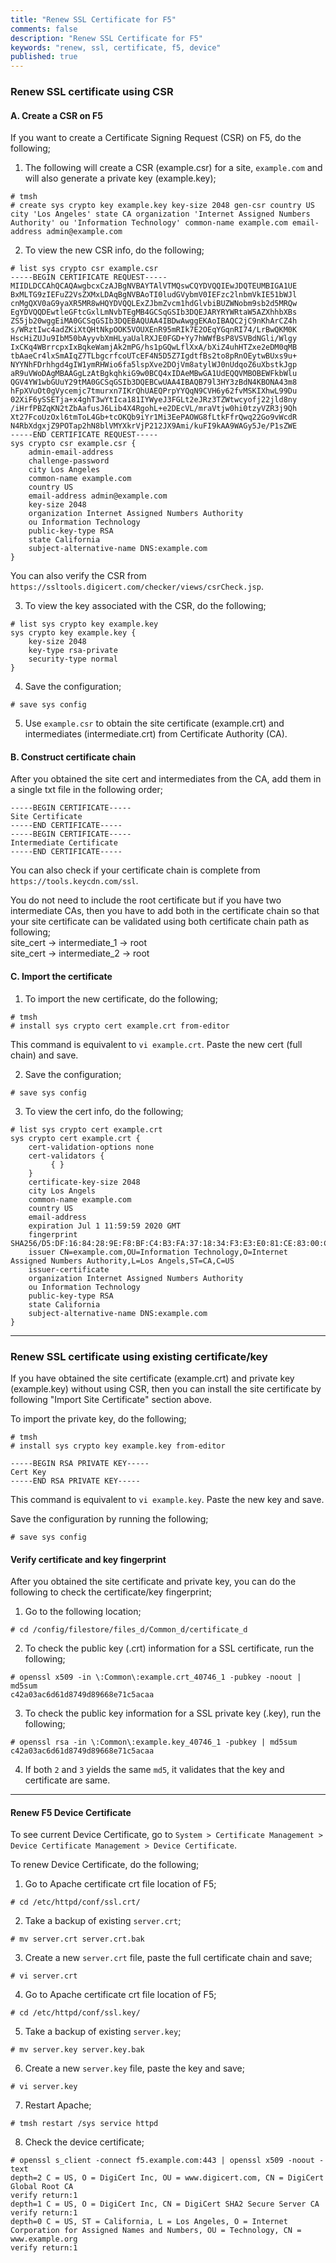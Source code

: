 ```yaml
---
title: "Renew SSL Certificate for F5"
comments: false
description: "Renew SSL Certificate for F5"
keywords: "renew, ssl, certificate, f5, device"
published: true
---
```


### Renew SSL certificate using CSR

#### A. Create a CSR on F5
If you want to create a Certificate Signing Request (CSR) on F5, do the following;  
1. The following will create a CSR (example.csr) for a site, `example.com` and will also generate a private key (example.key);
```
# tmsh 
# create sys crypto key example.key key-size 2048 gen-csr country US city 'Los Angeles' state CA organization 'Internet Assigned Numbers Authority' ou 'Information Technology' common-name example.com email-address admin@example.com
```

2. To view the new CSR info, do the following;
```
# list sys crypto csr example.csr
-----BEGIN CERTIFICATE REQUEST-----
MIIDLDCCAhQCAQAwgbcxCzAJBgNVBAYTAlVTMQswCQYDVQQIEwJDQTEUMBIGA1UE
BxMLTG9zIEFuZ2VsZXMxLDAqBgNVBAoTI0ludGVybmV0IEFzc2lnbmVkIE51bWJl
cnMgQXV0aG9yaXR5MR8wHQYDVQQLExZJbmZvcm1hdGlvbiBUZWNobm9sb2d5MRQw
EgYDVQQDEwtleGFtcGxlLmNvbTEgMB4GCSqGSIb3DQEJARYRYWRtaW5AZXhhbXBs
ZS5jb20wggEiMA0GCSqGSIb3DQEBAQUAA4IBDwAwggEKAoIBAQC2jC9nKhArCZ4h
s/WRztIwc4adZKiXtQHtNkpOOK5VOUXEnR95mRIk7E2OEqYGqnRI74/LrBwQKM0K
HscHiZUJu9IbM50bAyyvbXmHLyaUalRXJE0FGD+Yy7hWWfBsP8VSVBdNGli/Wlgy
IxCKq4WBrrcpxIxBqkeWamjAk2mPG/hs1pGQwLflXxA/bXiZ4uhHTZxe2eDM0qMB
tbAaeCr4lxSmAIqZ7TLbgcrfcoUTcEF4N5D5Z7IgdtfBs2to8pRnOEytwBUxs9u+
NYYNhFDrhhgd4gIW1ymRHWio6fa5lspXve2DOjVm8atylWJ0nUdqoZ6uXbstkJgp
aR9uVWoDAgMBAAGgLzAtBgkqhkiG9w0BCQ4xIDAeMBwGA1UdEQQVMBOBEWFkbWlu
QGV4YW1wbGUuY29tMA0GCSqGSIb3DQEBCwUAA4IBAQB79l3HY3zBdN4KBONA43m8
hFpXVuOt0gVycemjc7tmurxn7IKrQhUAEQPrpYYQqN9CVH6y62fvMSKIXhwL99Du
02XiF6ySSETja+x4ghT3wYtIca181IYWyeJ3FGLt2eJRz3TZWtwcyofj22jld8ny
/iHrfPBZqKN2tZbAafusJ6Lib4X4RgohL+e2DEcVL/mraVtjw0hi0tzyVZR3j9Qh
Xt27FcoUzOxl6tmToL4Gb+tcOKQb9iYr1Mi3EePAOWG8fLtkFfrQwq22Go9vWcdR
N4RbXdgxjZ9POTap2hN8blVMYXkrVjP212JX9Ami/kuFI9kAA9WAGy5Je/P1sZWE
-----END CERTIFICATE REQUEST-----
sys crypto csr example.csr {
    admin-email-address
    challenge-password
    city Los Angeles
    common-name example.com
    country US
    email-address admin@example.com
    key-size 2048
    organization Internet Assigned Numbers Authority
    ou Information Technology
    public-key-type RSA
    state California
    subject-alternative-name DNS:example.com 
}
```
You can also verify the CSR from `https://ssltools.digicert.com/checker/views/csrCheck.jsp`.

3. To view the key associated with the CSR, do the following;
```
# list sys crypto key example.key
sys crypto key example.key {
    key-size 2048
    key-type rsa-private
    security-type normal
}
```
4. Save the configuration;
```
# save sys config
```
5.	Use `example.csr` to obtain the site certificate (example.crt) and intermediates (intermediate.crt) from Certificate Authority (CA).


#### B. Construct certificate chain
After you obtained the site cert and intermediates from the CA, add them in a single txt file in the following order;
```
-----BEGIN CERTIFICATE-----
Site Certificate
-----END CERTIFICATE-----
-----BEGIN CERTIFICATE-----
Intermediate Certificate
-----END CERTIFICATE-----
```
You can also check if your certificate chain is complete from `https://tools.keycdn.com/ssl`. 

You do not need to include the root certificate but if you have two intermediate CAs, then you have to add both in the certificate chain so that your site certificate can be validated using both certificate chain path as following;  
site_cert -> intermediate_1 -> root  
site_cert -> intermediate_2 -> root  


#### C. Import the certificate
1.	To import the new certificate, do the following;
```
# tmsh
# install sys crypto cert example.crt from-editor
```
This command is equivalent to `vi example.crt`. Paste the new cert (full chain) and save.

2.	Save the configuration;
```
# save sys config
```
3.	To view the cert info, do the following;
```
# list sys crypto cert example.crt
sys crypto cert example.crt {
    cert-validation-options none
    cert-validators {
         { }
    }
    certificate-key-size 2048
    city Los Angels
    common-name example.com
    country US
    email-address
    expiration Jul 1 11:59:59 2020 GMT
    fingerprint SHA256/D5:DF:16:84:28:9E:F8:BF:C4:B3:FA:37:18:34:F3:E3:E0:81:CE:83:00:C1:C4:2F:67:6C:B7:E1:9B:AF:45:F1
    issuer CN=example.com,OU=Information Technology,O=Internet Assigned Numbers Authority,L=Los Angels,ST=CA,C=US
    issuer-certificate
    organization Internet Assigned Numbers Authority
    ou Information Technology
    public-key-type RSA
    state California
    subject-alternative-name DNS:example.com
}
```

---


### Renew SSL certificate using existing certificate/key

If you have obtained the site certificate (example.crt) and private key (example.key) without using CSR, then you can install the site certificate by following "Import Site Certificate" section above.

To import the private key, do the following;
```
# tmsh 
# install sys crypto key example.key from-editor

-----BEGIN RSA PRIVATE KEY-----
Cert Key
-----END RSA PRIVATE KEY-----
```
This command is equivalent to `vi example.key`. Paste the new key and save.

Save the configuration by running the following;
```
# save sys config
```

#### Verify certificate and key fingerprint
After you obtained the site certificate and private key, you can do the following to check the certificate/key fingerprint;

1. Go to the following location;
```
# cd /config/filestore/files_d/Common_d/certificate_d
```
2.  To check the public key (.crt) information for a SSL certificate, run the following;
```
# openssl x509 -in \:Common\:example.crt_40746_1 -pubkey -noout | md5sum
c42a03ac6d61d8749d89668e71c5acaa
```
3.  To check the public key information for a SSL private key (.key), run the following;
```
# openssl rsa -in \:Common\:example.key_40746_1 -pubkey | md5sum
c42a03ac6d61d8749d89668e71c5acaa
```
4.  If both `2` and `3` yields the same `md5`, it validates that the key and certificate are same.

---

#### Renew F5 Device Certificate
To see current Device Certificate, go to `System > Certificate Management > Device Certificate Management > Device Certificate`.

To renew Device Certificate, do the following;  

1. Go to Apache certificate crt file location of F5;
```
# cd /etc/httpd/conf/ssl.crt/
```
2. Take a backup of existing `server.crt`;
```
# mv server.crt server.crt.bak
```
3. Create a new `server.crt` file, paste the full certificate chain and save;
```
# vi server.crt
```
4. Go to Apache certificate crt file location of F5;
```
# cd /etc/httpd/conf/ssl.key/
```
5. Take a backup of existing `server.key`;
```
# mv server.key server.key.bak
```
6.	Create a new `server.key` file, paste the key and save;
```
# vi server.key
```
7.	Restart Apache;
```
# tmsh restart /sys service httpd
```
8.	Check the device certificate;
```
# openssl s_client -connect f5.example.com:443 | openssl x509 -noout -text
depth=2 C = US, O = DigiCert Inc, OU = www.digicert.com, CN = DigiCert Global Root CA
verify return:1
depth=1 C = US, O = DigiCert Inc, CN = DigiCert SHA2 Secure Server CA
verify return:1
depth=0 C = US, ST = California, L = Los Angeles, O = Internet Corporation for Assigned Names and Numbers, OU = Technology, CN = www.example.org
verify return:1
```

